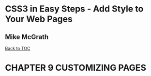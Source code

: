 # **CSS3 in Easy Steps - Add Style to Your Web Pages**
## Mike McGrath

[Back to TOC](./THE%20BOOK%20ON%20CSS3.md)

# CHAPTER 9 CUSTOMIZING PAGES
 